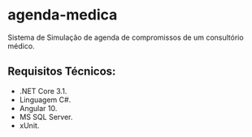 # agenda-medica

Sistema de Simulação de agenda de compromissos de um consultório médico.

## Requisitos Técnicos:
- .NET Core 3.1.
- Linguagem C#.
- Angular 10.
- MS SQL Server.
- xUnit.
